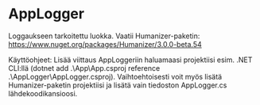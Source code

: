 # AppLogger

Loggaukseen tarkoitettu luokka. Vaatii Humanizer-paketin: https://www.nuget.org/packages/Humanizer/3.0.0-beta.54

Käyttöohjeet:
Lisää viittaus AppLoggeriin haluamaasi projektiisi esim. .NET CLI:llä (dotnet add .\App\App.csproj reference .\AppLogger\AppLogger.csproj).
Vaihtoehtoisesti voit myös lisätä Humanizer-paketin projektiisi ja lisätä vain tiedoston AppLogger.cs lähdekoodikansioosi.
